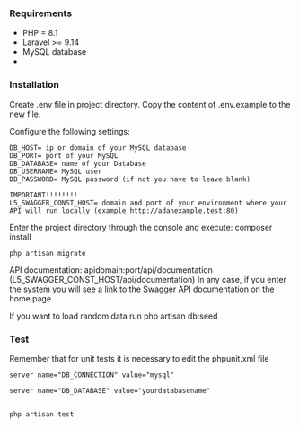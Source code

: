 ### Requirements
- PHP = 8.1
- Laravel >= 9.14
- MySQL database
- 
### Installation
Create .env file in project directory.
Copy the content of .env.example to the new file.

Configure the following settings:

    DB_HOST= ip or domain of your MySQL database
    DB_PORT= port of your MySQL
    DB_DATABASE= name of your Database
    DB_USERNAME= MySQL user
    DB_PASSWORD= MySQL password (if not you have to leave blank)
    
    IMPORTANT!!!!!!!!
    L5_SWAGGER_CONST_HOST= domain and port of your environment where your API will run locally (example http://adanexample.test:80)

Enter the project directory through the console and execute:
    composer install

    php artisan migrate

API documentation: apidomain:port/api/documentation (L5_SWAGGER_CONST_HOST/api/documentation)
In any case, if you enter the system you will see a link to the Swagger API documentation on the home page.

If you want to load random data run
    php artisan db:seed
    
### Test
Remember that for unit tests it is necessary to edit the phpunit.xml file

    server name="DB_CONNECTION" value="mysql"
    
    server name="DB_DATABASE" value="yourdatabasename"
    
    
    php artisan test
